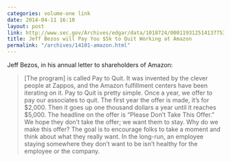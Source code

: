 ```yaml
---
categories: volume-one link
date: 2014-04-11 16:10
layout: post
link: http://www.sec.gov/Archives/edgar/data/1018724/000119312514137753/d702518dex991.htm
title: Jeff Bezos will Pay You $5k to Quit Working at Amazon
permalink: "/archives/14101-amazon.html"
---
```



Jeff Bezos, in his annual letter to shareholders of Amazon: 

> [The program] is called Pay to Quit. It was invented by the clever people at Zappos, and the Amazon fulfillment centers have been iterating on it. Pay to Quit is pretty simple. Once a year, we offer to pay our associates to quit. The first year the offer is made, it’s for $2,000. Then it goes up one thousand dollars a year until it reaches $5,000. The headline on the offer is “Please Don’t Take This Offer.” We hope they don’t take the offer; we want them to stay. Why do we make this offer? The goal is to encourage folks to take a moment and think about what they really want. In the long-run, an employee staying somewhere they don’t want to be isn’t healthy for the employee or the company.
